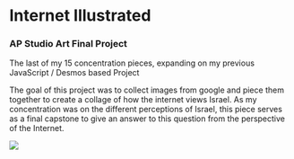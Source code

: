 # Internet Illustrated

### AP Studio Art Final Project
The last of my 15 concentration pieces, expanding on my previous JavaScript / Desmos based Project

The goal of this project was to collect images from google and piece them together to create a collage of how the internet views Israel. As my concentration was on the different perceptions of Israel, this piece serves as a final capstone to give an answer to this question from the perspective of the Internet.

<img src="https://github.com/daminals/internet-illustrated/blob/master/dab.png">